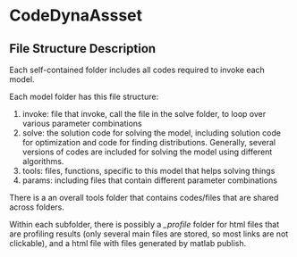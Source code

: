 # CodeDynaAssset

## File Structure Description

Each self-contained folder includes all codes required to invoke each model.

Each model folder has this file structure:

1. invoke: file that invoke, call the file in the solve folder, to loop over various parameter combinations
2. solve: the solution code for solving the model, including solution code for optimization and code for finding distributions. Generally, several versions of codes are included for solving the model using different algorithms.
3. tools: files, functions, specific to this model that helps solving things
4. params: including files that contain different parameter combinations

There is a an overall tools folder that contains codes/files that are shared across folders.

Within each subfolder, there is possibly a *_profile* folder for html files that are profiling results (only several main files are stored, so most links are not clickable), and a html file with files generated by matlab publish.
